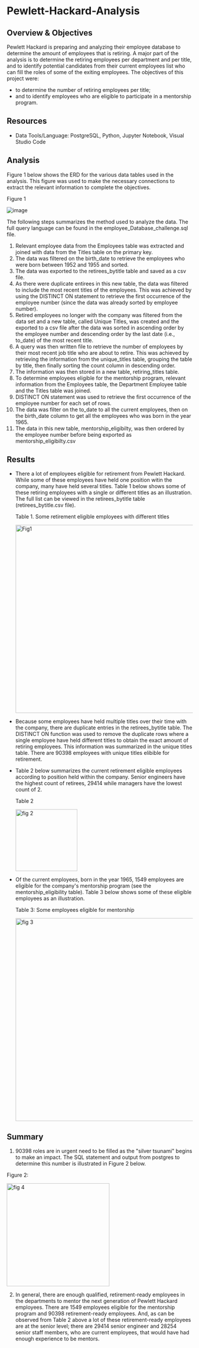 # Pewlett-Hackard-Analysis

## Overview & Objectives

Pewlett Hackard is preparing and analyzing their employee database to determine the amount of employees that is retiring. A major part of the analysis is to determine the retiring employees per department and per title, and to identify potential candidates from their current employees list who can fill the roles of some of the exiting employees. The objectives of this project were:

* to determine the number of retiring employees per title;
* and to identify employees who are eligible to participate in a mentorship program. 

## Resources

* Data Tools/Language: PostgreSQL, Python, Jupyter Notebook, Visual Studio Code


## Analysis

Figure 1 below shows the ERD for the various data tables used in the analysis. This figure was used to make the necessary connections to extract the relevant information to complete the objectives. 

  Figure 1
  
  ![image](https://user-images.githubusercontent.com/92636438/146693992-a4f5ebe9-929b-449a-ab65-0ee0314b768c.png)


The following steps summarizes the method used to analyze the data. The full query language can be found in the employee_Database_challenge.sql file.

1. Relevant employee data from the Employees table was extracted and joined with data from the Titles table on the primary key.
2. The data was filtered on the birth_date to retrieve the employees who were born between 1952 and 1955 and sorted.
3. The data was exported to the retirees_bytitle table and saved as a csv file. 
4. As there were duplicate entirees in this new table, the data was filtered to include the most recent titles of the employees. This was achieved by using the DISTINCT ON statement to retrieve the first occurrence of the employee number (since the data was already sorted by employee number).
5.  Retired employees no longer with the company was filtered from the data set and a new table, called Unique Titles, was created and the exported to a csv file after the data was sorted in ascending order by the employee number and descending order by the last date (i.e., to_date) of the most recent title.
6.  A query was then written file to retrieve the number of employees by their most recent job title who are about to retire. This was achieved by retrieving the information from the unique_titles table, grouping the table by title, then finally sorting the count column in descending order.
7.  The information was then stored in a new table, retiring_titles table.
8.  To determine employees eligible for the mentorship program, relevant information from the Employees table, the Department Employee table and the Titles table was joined.
9.  DISTINCT ON statement was used to retrieve the first occurrence of the employee number for each set of rows.
10. The data was filter on the to_date to all the current employees, then on the birth_date column to get all the employees who was born in the year 1965.
11. The data in this new table,  mentorship_eligibilty, was then ordered by the employee number before being exported as mentorship_eligibilty.csv

## Results

* There a lot of employees eligible for retirement from Pewlett Hackard. While some of these employees have held one position witin the company, many have held several titles. Table 1 below shows some of these retiring employees with a single or different titles as an illustration. The full list can be viewed in the retirees_bytitle table (retirees_bytitle.csv file).



  Table 1. Some retirement eligible employees with different titles  

  <img width="508" alt="Fig1" src="https://user-images.githubusercontent.com/92636438/146672092-b2f791cb-2c16-4e12-8bb3-348004132c7c.png">



* Because some employees have held multiple titles over their time with the company, there are duplicate entries in the retirees_bytitle table. The DISTINCT ON function was used to remove the duplicate rows where a single employee have held different titles to obtain the exact amount of retiring employees. This information was summarized in the unique titles table. There are 90398 employees with unique titles elibible for retirement.


* Table 2 below summarizes the current retirement eligible employees according to position held within the company. Senior engineers have the highest count of retirees, 29414 while managers have the lowest count of 2.


  Table 2

  <img width="167" alt="fig 2" src="https://user-images.githubusercontent.com/92636438/146672214-2ca9c201-ad80-41a6-8f1c-0effb95f1973.png">


* Of the current employees, born in the year 1965, 1549 employees are eligible for the company's mentorship program (see the mentorship_eligibility table). Table 3 below shows some of these eligible employees as an illustration.


  Table 3: Some employees eligible for mentorship

  <img width="548" alt="fig 3" src="https://user-images.githubusercontent.com/92636438/146672251-620a1e96-4578-4fa9-81a5-afa63337d09b.png">



## Summary

1. 90398 roles are in urgent need to be filled  as the "silver tsunami" begins to make an impact. The SQL statement and output from postgres to determine this number is illustrated in Figure 2 below.

  Figure 2: 

  <img width="278" alt="fig 4" src="https://user-images.githubusercontent.com/92636438/146672296-e87c5f9b-d84a-40b1-b4c7-1b296e9e964a.png">


2. In general, there are enough qualified, retirement-ready employees in the departments to mentor the next generation of Pewlett Hackard employees. There are 1549 employees eligible for the mentorship program and 90398 retirement-ready employees. And, as can be observed from Table 2 above a lot of these retirement-ready employees are at the senior level; there are 29414 senior engineer and 28254 senior staff members, who are current employees, that would have had enough experience to be mentors. 
